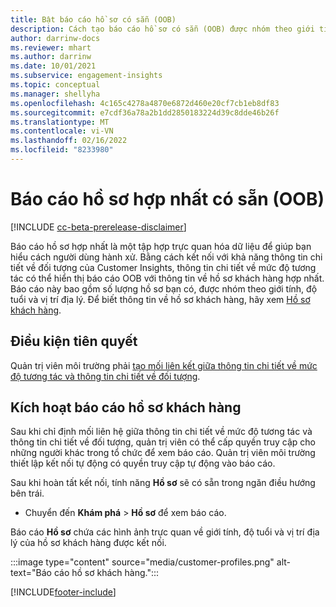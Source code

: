 ```yaml
---
title: Bật báo cáo hồ sơ có sẵn (OOB)
description: Cách tạo báo cáo hồ sơ có sẵn (OOB) được nhóm theo giới tính, tuổi, hạt hoặc vùng xuất xứ.
author: darrinw-docs
ms.reviewer: mhart
ms.author: darrinw
ms.date: 10/01/2021
ms.subservice: engagement-insights
ms.topic: conceptual
ms.manager: shellyha
ms.openlocfilehash: 4c165c4278a4870e6872d460e20cf7cb1eb8df83
ms.sourcegitcommit: e7cdf36a78a2b1dd2850183224d39c8dde46b26f
ms.translationtype: MT
ms.contentlocale: vi-VN
ms.lasthandoff: 02/16/2022
ms.locfileid: "8233980"
---
```

# <a name="out-of-box-oob-unified-profile-reports"></a>Báo cáo hồ sơ hợp nhất có sẵn (OOB)

[!INCLUDE [cc-beta-prerelease-disclaimer](includes/cc-beta-prerelease-disclaimer.md)]

Báo cáo hồ sơ hợp nhất là một tập hợp trực quan hóa dữ liệu để giúp bạn hiểu cách người dùng hành xử. Bằng cách kết nối với khả năng thông tin chi tiết về đối tượng của Customer Insights, thông tin chi tiết về mức độ tương tác có thể hiển thị báo cáo OOB với thông tin về hồ sơ khách hàng hợp nhất. Báo cáo này bao gồm số lượng hồ sơ bạn có, được nhóm theo giới tính, độ tuổi và vị trí địa lý. Để biết thông tin về hồ sơ khách hàng, hãy xem [Hồ sơ khách hàng](../audience-insights/customer-profiles.md).

## <a name="prerequisites"></a>Điều kiện tiên quyết

Quản trị viên môi trường phải [tạo mối liên kết giữa thông tin chi tiết về mức độ tương tác và thông tin chi tiết về đối tượng](integrate-audience-insights-engagement-insights.md).

## <a name="enable-the-customer-profile-report"></a>Kích hoạt báo cáo hồ sơ khách hàng

Sau khi chỉ định mối liên hệ giữa thông tin chi tiết về mức độ tương tác và thông tin chi tiết về đối tượng, quản trị viên có thể cấp quyền truy cập cho những người khác trong tổ chức để xem báo cáo. Quản trị viên môi trường thiết lập kết nối tự động có quyền truy cập tự động vào báo cáo. 

Sau khi hoàn tất kết nối, tính năng **Hồ sơ** sẽ có sẵn trong ngăn điều hướng bên trái. 

- Chuyển đến **Khám phá** > **Hồ sơ** để xem báo cáo.

Báo cáo **Hồ sơ** chứa các hình ảnh trực quan về giới tính, độ tuổi và vị trí địa lý của hồ sơ khách hàng được kết nối.

:::image type="content" source="media/customer-profiles.png" alt-text="Báo cáo hồ sơ khách hàng.":::

[!INCLUDE[footer-include](../includes/footer-banner.md)]
